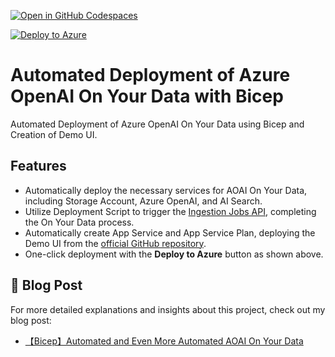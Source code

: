 [![Open in GitHub Codespaces](https://github.com/codespaces/badge.svg)](https://codespaces.new/charliewei0716/azure-openai-on-your-data-with-bicep?quickstart=1)

[![Deploy to Azure](https://aka.ms/deploytoazurebutton)](https://portal.azure.com/#create/Microsoft.Template/uri/https%3A%2F%2Fraw.githubusercontent.com%2Fcharliewei0716%2Fazure-openai-on-your-data-with-bicep%2Fmain%2Fmain.json)

# Automated Deployment of Azure OpenAI On Your Data with Bicep

Automated Deployment of Azure OpenAI On Your Data using Bicep and Creation of Demo UI.

## Features
- Automatically deploy the necessary services for AOAI On Your Data, including Storage Account, Azure OpenAI, and AI Search.
- Utilize Deployment Script to trigger the [Ingestion Jobs API](https://learn.microsoft.com/en-us/rest/api/azureopenai/ingestion-jobs/create?view=rest-azureopenai-2024-05-01-preview&tabs=HTTP), completing the On Your Data process.
- Automatically create App Service and App Service Plan, deploying the Demo UI from the [official GitHub repository](https://github.com/microsoft/sample-app-aoai-chatGPT).
- One-click deployment with the **Deploy to Azure** button as shown above.

## 🔗 Blog Post
For more detailed explanations and insights about this project, check out my blog post:
- [【Bicep】Automated and Even More Automated AOAI On Your Data](https://www.charliewei.net/2024/07/bicep-with-aoai-on-your-data.html)
